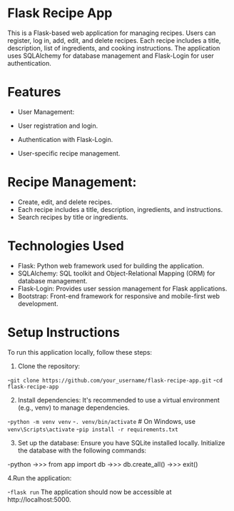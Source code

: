 # Flask Recipe App
This is a Flask-based web application for managing recipes. Users can register, log in, add, edit, and delete recipes. Each recipe includes a title, description, list of ingredients, and cooking instructions. The application uses SQLAlchemy for database management and Flask-Login for user authentication.

# Features
- User Management:

- User registration and login.
- Authentication with Flask-Login.
- User-specific recipe management.
  
# Recipe Management:

- Create, edit, and delete recipes.
- Each recipe includes a title, description, ingredients, and instructions.
- Search recipes by title or ingredients.

# Technologies Used
- Flask: Python web framework used for building the application.
- SQLAlchemy: SQL toolkit and Object-Relational Mapping (ORM) for database management.
- Flask-Login: Provides user session management for Flask applications.
- Bootstrap: Front-end framework for responsive and mobile-first web development.

# Setup Instructions
To run this application locally, follow these steps:

1. Clone the repository:

-`git clone https://github.com/your_username/flask-recipe-app.git`
-`cd flask-recipe-app`

2. Install dependencies:
It's recommended to use a virtual environment (e.g., venv) to manage dependencies.

-`python -m venv venv`
-`. venv/bin/activate`  # On Windows, use `venv\Scripts\activate`
-`pip install -r requirements.txt`

3. Set up the database:
Ensure you have SQLite installed locally. Initialize the database with the following commands:

-python
->>> from app import db
->>> db.create_all()
->>> exit()

4.Run the application:

-`flask run`
The application should now be accessible at http://localhost:5000.
